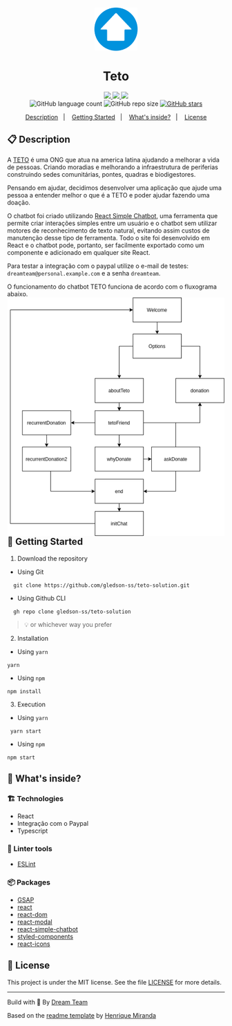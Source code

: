 <p align="center">
  <img alt="Your icon here" src="Group_4_1.png" width="100"/>
</p>
<h1 align="center">
  Teto
</h1>

<!-- Badges -->
<p align="center">
  <!-- if your  -->
  <a href="https://github.com/gledson-ss/teto-solution/graphs/commit-activity" alt="Maintenance">
    <img src="https://img.shields.io/badge/Maintained%3F-yes-1EAE72.svg" />
  </a>

  <!-- if your app is a website -->
  <a href="https://doe-teto.netlify.app/" alt="Website https://doe-teto.netlify.app/">
    <img src="https://img.shields.io/website-up-down-1EAE72-red/https/doe-teto.netlify.app/" />
  </a>

  <!-- License -->
  <a href="./LICENSE" alt="License: MIT">
    <img src="https://img.shields.io/badge/License-MIT-1EAE72.svg" />
  </a>

  <br/>

  <img alt="GitHub language count" src="https://img.shields.io/github/languages/count/gledson-ss/teto-solution?color=blue">

  <!-- GitHub repo size -->
  <img alt="GitHub repo size" src="https://img.shields.io/github/repo-size/gledson-ss/teto-solution">

  <!-- Social -->
  <a href="https://github.com/gledson-ss/teto-solution/stargazers">
    <img alt="GitHub stars" src="https://img.shields.io/github/stars/gledson-ss/teto-solution?style=social">
  </a>

  <!-- more badges here -> https://gist.github.com/tterb/982ae14a9307b80117dbf49f624ce0e8 -->
</p>

<!-- summary -->
<p align="center">
  <a href="#clipboard-description">Description</a>&nbsp;&nbsp;&nbsp;|&nbsp;&nbsp;&nbsp;
  <a href="#rocket-getting-started">Getting Started</a>&nbsp;&nbsp;&nbsp;|&nbsp;&nbsp;&nbsp;
  <a href="#-whats-inside">What's inside?</a>&nbsp;&nbsp;&nbsp;|&nbsp;&nbsp;&nbsp;
  <a href="#memo-license">License</a>
</p>

## :clipboard: Description
A [TETO](https://www.techo.org/brasil/teto/) é uma ONG que atua na america latina ajudando a melhorar a vida de pessoas. Criando moradias e melhorando a infraestrutura de periferias construindo sedes comunitárias, pontes, quadras e biodigestores.

Pensando em ajudar, decidimos desenvolver uma aplicação que ajude uma pessoa a entender melhor o que é a TETO e poder ajudar fazendo uma doação.

O chatbot foi criado utilizando [React Simple Chatbot](https://lucasbassetti.com.br/react-simple-chatbot/), uma ferramenta que permite criar interações simples entre um usuário e o chatbot sem utilizar motores de reconhecimento de texto natural, evitando assim custos de manutenção desse tipo de ferramenta.  Todo o site foi desenvolvido em React e o chatbot pode, portanto, ser facilmente exportado como um componente e adicionado em qualquer site React.

Para testar a integração com o paypal utilize o e-mail de testes: `dreamteam@personal.example.com` e a senha `dreamteam`.

O funcionamento do chatbot TETO funciona de acordo com o fluxograma abaixo.
<img src="./chatbot_flowchart.png"
     alt="Markdown Monster icon"
     style="float: left; margin-right: 10px;" />


## :rocket: Getting Started

1. Download the repository

  - Using Git
```shell
  git clone https://github.com/gledson-ss/teto-solution.git
```
  - Using Github CLI
```shell
  gh repo clone gledson-ss/teto-solution
```
  > :bulb: or whichever way you prefer

2. Installation
  - Using `yarn`
   ```shell
   yarn
   ```
  - Using `npm`
   ```shell
   npm install
   ```

3. Execution
  - Using `yarn`

  ```shell
   yarn start
  ```
  - Using `npm`
   ```shell
   npm start
   ```

## 🧐 What's inside?

### :building_construction: Technologies
  - React
  - Integração com o Paypal
  - Typescript

### :lipstick: Linter tools
  - [ESLint](https://eslint.org/)


### :package: Packages
  - [GSAP](https://www.npmjs.com/package/react-gsap)
  - [react](https://www.npmjs.com/package/react)
  - [react-dom](https://www.npmjs.com/package/react-dom)
  - [react-modal](https://www.npmjs.com/package/react-modal)
  - [react-simple-chatbot](https://www.npmjs.com/package/react-simple-chatbot)
  - [styled-components](https://www.npmjs.com/package/styled-components)
  - [react-icons](https://www.npmjs.com/package/react-icons)


## :memo: License

This project is under the MIT license. See the file [LICENSE](LICENSE) for more details.

---

Build with 💙 By [Dream Team](https://github.com/henry-ns/mountbot/wiki/Authors)

Based on the [readme template](https://gist.github.com/henry-ns/a00234378353d9ca43e1bfe043202192) by [Henrique Miranda](http://thehenry.dev/)
